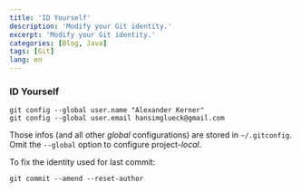 ```yaml
---
title: 'ID Yourself'
description: 'Modify your Git identity.'
excerpt: 'Modify your Git identity.'
categories: [Blog, Java]
tags: [Git]
lang: en
---
```



### ID Yourself
```
git config --global user.name "Alexander Kerner"
git config --global user.email hansimglueck@gmail.com
```

Those infos (and all other *global* configurations) are stored in `~/.gitconfig`. Omit the `--global` option to configure project-*local*.

To fix the identity used for last commit:
```
git commit --amend --reset-author
```